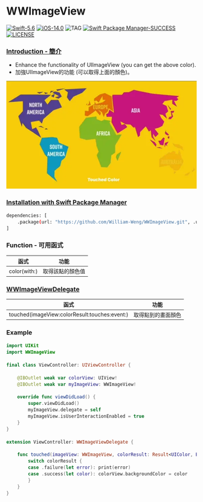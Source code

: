 # WWImageView
[![Swift-5.6](https://img.shields.io/badge/Swift-5.6-orange.svg?style=flat)](https://developer.apple.com/swift/) [![iOS-14.0](https://img.shields.io/badge/iOS-14.0-pink.svg?style=flat)](https://developer.apple.com/swift/) ![TAG](https://img.shields.io/github/v/tag/William-Weng/WWImageView) [![Swift Package Manager-SUCCESS](https://img.shields.io/badge/Swift_Package_Manager-SUCCESS-blue.svg?style=flat)](https://developer.apple.com/swift/) [![LICENSE](https://img.shields.io/badge/LICENSE-MIT-yellow.svg?style=flat)](https://developer.apple.com/swift/)

### [Introduction - 簡介](https://swiftpackageindex.com/William-Weng)
- Enhance the functionality of UIImageView (you can get the above color).
- 加強UIImageView的功能 (可以取得上面的顏色)。

![](./Example.webp)

### [Installation with Swift Package Manager](https://medium.com/彼得潘的-swift-ios-app-開發問題解答集/使用-spm-安裝第三方套件-xcode-11-新功能-2c4ffcf85b4b)
```bash
dependencies: [
    .package(url: "https://github.com/William-Weng/WWImageView.git", .upToNextMajor(from: "1.0.4"))
]
```

### Function - 可用函式
|函式|功能|
|-|-|
|color(with:)|取得該點的顏色值|

### [WWImageViewDelegate](https://ezgif.com/video-to-webp)
|函式|功能|
|-|-|
|touched(imageView:colorResult:touches:event:)|取得點到的畫面顏色|

### Example
```swift
import UIKit
import WWImageView

final class ViewController: UIViewController {
    
    @IBOutlet weak var colorView: UIView!
    @IBOutlet weak var myImageView: WWImageView!
    
    override func viewDidLoad() {
        super.viewDidLoad()
        myImageView.delegate = self
        myImageView.isUserInteractionEnabled = true
    }
}

extension ViewController: WWImageViewDelegate {
    
    func touched(imageView: WWImageView, colorResult: Result<UIColor, Error>, touches: Set<UITouch>, event: UIEvent?) {
        switch colorResult {
        case .failure(let error): print(error)
        case .success(let color): colorView.backgroundColor = color
        }
    }
}
```

